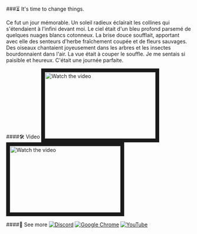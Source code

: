 ###⏳ It's time to change things. 

Ce fut un jour mémorable. Un soleil radieux éclairait les collines qui s'étendaient à l'infini devant moi. Le ciel était d'un bleu profond parsemé de quelques nuages blancs cotonneux. La brise douce soufflait, apportant avec elle des senteurs d'herbe fraîchement coupée et de fleurs sauvages. Des oiseaux chantaient joyeusement dans les arbres et les insectes bourdonnaient dans l'air. La vue était à couper le souffle. Je me sentais si paisible et heureux. C'était une journée parfaite.

####🛠️ Video
<a href="https://www.youtube.com/watch?v=ioD1HaFYl_M" target="_blank">
 <img src="http://img.youtube.com/vi/ioD1HaFYl_M/mqdefault.jpg" alt="Watch the video" width="300" height="180" border="10" />
</a> 
<a href="https://www.youtube.com/watch?v=dbQPtrlTkLA" target="_blank">
 <img src="http://img.youtube.com/vi/dbQPtrlTkLA/mqdefault.jpg" alt="Watch the video" width="300" height="180" border="10" />
</a>

####📡 See more 
[![Discord](https://img.shields.io/badge/Discord-%235865F2.svg?style=for-the-badge&logo=discord&logoColor=white)](https://discord.gg/2WT3DWFMAC) [![Google Chrome](https://img.shields.io/badge/Blog-279a47?style=for-the-badge&logo=GoogleChrome&logoColor=white)](https://itsme.to/tag/mshade/) 
[![YouTube](https://img.shields.io/badge/YouTube-%23FF0000.svg?style=for-the-badge&logo=YouTube&logoColor=white)](https://www.youtube.com/watch?v=ioD1HaFYl_M&list=PLnq5o13wfoVpPT0ey4MPhxSricGo0K25I)
